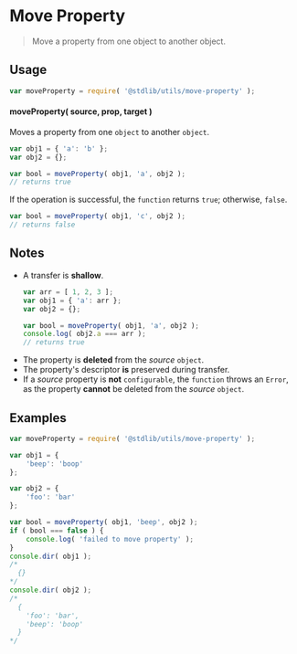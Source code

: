 # Move Property

> Move a property from one object to another object.


<section class="usage">

## Usage

``` javascript
var moveProperty = require( '@stdlib/utils/move-property' );
```

#### moveProperty( source, prop, target )

Moves a property from one `object` to another `object`.

``` javascript
var obj1 = { 'a': 'b' };
var obj2 = {};

var bool = moveProperty( obj1, 'a', obj2 );
// returns true
```

If the operation is successful, the `function` returns `true`; otherwise, `false`.

``` javascript
var bool = moveProperty( obj1, 'c', obj2 );
// returns false
```
</section>

<!-- /.usage -->


<section class="notes">

## Notes

*   A transfer is __shallow__.
    ``` javascript
    var arr = [ 1, 2, 3 ];
    var obj1 = { 'a': arr };
    var obj2 = {};

    var bool = moveProperty( obj1, 'a', obj2 );
    console.log( obj2.a === arr );
    // returns true
    ```
*    The property is __deleted__ from the *source* `object`.
*    The property's descriptor __is__ preserved during transfer.
*    If a *source* property is __not__ `configurable`, the `function` throws an `Error`, as the property __cannot__ be deleted from the *source* `object`.

</section>

<!-- /.notes -->


<section class="examples">

## Examples

``` javascript
var moveProperty = require( '@stdlib/utils/move-property' );

var obj1 = {
    'beep': 'boop'
};

var obj2 = {
    'foo': 'bar'
};

var bool = moveProperty( obj1, 'beep', obj2 );
if ( bool === false ) {
    console.log( 'failed to move property' );
}
console.dir( obj1 );
/*
  {}
*/
console.dir( obj2 );
/*
  {
    'foo': 'bar',
    'beep': 'boop'
  }
*/
```

</section>

<!-- /.examples -->


<section class="links">

</section>

<!-- /.links -->
